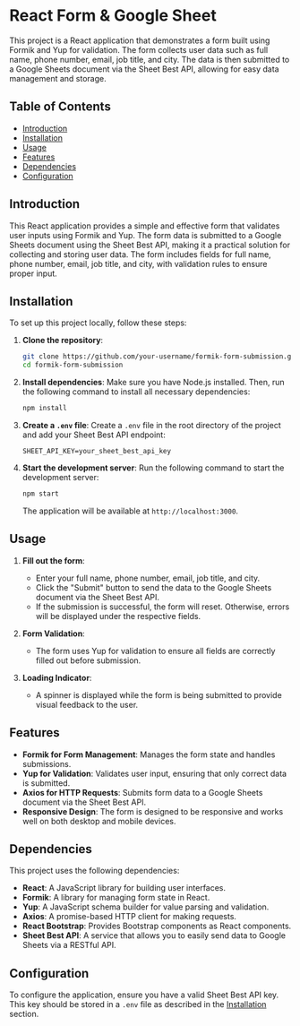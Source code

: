 # React Form & Google Sheet

This project is a React application that demonstrates a form built using Formik and Yup for validation. The form collects user data such as full name, phone number, email, job title, and city. The data is then submitted to a Google Sheets document via the Sheet Best API, allowing for easy data management and storage.

## Table of Contents

- [Introduction](#introduction)
- [Installation](#installation)
- [Usage](#usage)
- [Features](#features)
- [Dependencies](#dependencies)
- [Configuration](#configuration)

## Introduction

This React application provides a simple and effective form that validates user inputs using Formik and Yup. The form data is submitted to a Google Sheets document using the Sheet Best API, making it a practical solution for collecting and storing user data. The form includes fields for full name, phone number, email, job title, and city, with validation rules to ensure proper input.

## Installation

To set up this project locally, follow these steps:

1. **Clone the repository**:
    ```bash
    git clone https://github.com/your-username/formik-form-submission.git
    cd formik-form-submission
    ```

2. **Install dependencies**:
    Make sure you have Node.js installed. Then, run the following command to install all necessary dependencies:
    ```bash
    npm install
    ```

3. **Create a `.env` file**:
    Create a `.env` file in the root directory of the project and add your Sheet Best API endpoint:
    ```
    SHEET_API_KEY=your_sheet_best_api_key
    ```

4. **Start the development server**:
    Run the following command to start the development server:
    ```bash
    npm start
    ```

    The application will be available at `http://localhost:3000`.

## Usage

1. **Fill out the form**:
    - Enter your full name, phone number, email, job title, and city.
    - Click the "Submit" button to send the data to the Google Sheets document via the Sheet Best API.
    - If the submission is successful, the form will reset. Otherwise, errors will be displayed under the respective fields.

2. **Form Validation**:
    - The form uses Yup for validation to ensure all fields are correctly filled out before submission.

3. **Loading Indicator**:
    - A spinner is displayed while the form is being submitted to provide visual feedback to the user.

## Features

- **Formik for Form Management**: Manages the form state and handles submissions.
- **Yup for Validation**: Validates user input, ensuring that only correct data is submitted.
- **Axios for HTTP Requests**: Submits form data to a Google Sheets document via the Sheet Best API.
- **Responsive Design**: The form is designed to be responsive and works well on both desktop and mobile devices.

## Dependencies

This project uses the following dependencies:

- **React**: A JavaScript library for building user interfaces.
- **Formik**: A library for managing form state in React.
- **Yup**: A JavaScript schema builder for value parsing and validation.
- **Axios**: A promise-based HTTP client for making requests.
- **React Bootstrap**: Provides Bootstrap components as React components.
- **Sheet Best API**: A service that allows you to easily send data to Google Sheets via a RESTful API.

## Configuration

To configure the application, ensure you have a valid Sheet Best API key. This key should be stored in a `.env` file as described in the [Installation](#installation) section.
